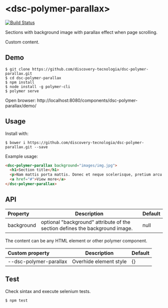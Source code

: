 # &#60;dsc-polymer-parallax&#62;

[![Build Status](https://travis-ci.org/discovery-tecnologia/dsc-polymer-parallax.svg?branch=master)](http://travis-ci.org/#!/discovery-tecnologia/dsc-polymer-parallax)

Sections with background image with parallax effect when page scrolling.

Custom content.

## Demo

```
$ git clone https://github.com/discovery-tecnologia/dsc-polymer-parallax.git
$ cd dsc-polymer-parallax
$ npm install
$ node install -g polymer-cli
$ polymer serve
```
Open browser: http://localhost:8080/components/dsc-polymer-parallax/demo/

## Usage

Install with:

```
$ bower i https://github.com/discovery-tecnologia/dsc-polymer-parallax.git --save
```

Example usage:

```html
<dsc-polymer-parallax background="images/img.jpg">
  <h1>Section title</h1>
  <p>Nam mattis porta mattis. Donec et neque scelerisque, pretium arcu sed, vehicula diam. Nam a arcu eu sapien porta<br>posuere id id arcu. Fusce rhoncus erat ut nisl pharetra.</p>
  <a href="#">View more</a>
</dsc-polymer-parallax>
```

## API

| Property       | Description                    | Default       |
|:---------------|--------------------------------|---------------|
| background     | optional "background" attribute of the section defines the background image. | null |

The content can be any HTML element or other polymer component.

| Custom property |	Description                       | Default |
|:----------------|-----------------------------------|---------|
| --dsc-polymer-parallax | Overhide element style     | {}      |

## Test

Check sintax and execute selenium tests.

```
$ npm test
```
